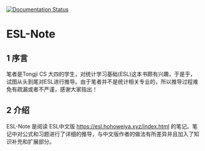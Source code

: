 [![Documentation Status](https://readthedocs.org/projects/esl-note/badge/?version=latest)](https://esl-note.readthedocs.io/zh/latest/?badge=latest)

# ESL-Note

## 1 序言

笔者是Tongji CS 大四的学生，对统计学习基础(ESL)这本书颇有兴趣，于是乎，试图从头到尾对ESL进行推导。由于笔者并不是统计相关专业的，所以推导过程难免有疏漏或者不严谨，感谢大家指出！

## 2 介绍

ESL-Note 是阅读 ESL中文版 https://esl.hohoweiya.xyz/index.html 的笔记。笔记中对公式和习题进行了详细的推导，与中文版作者的做法有所差异并且加入了知识补充和扩展部分。
